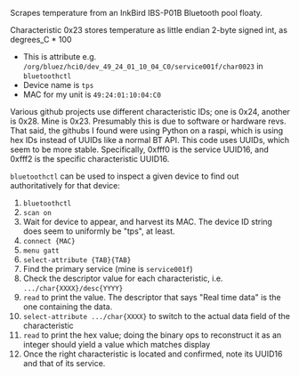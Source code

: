 Scrapes temperature from an InkBird IBS-P01B Bluetooth pool floaty.

Characteristic 0x23 stores temperature as little endian 2-byte signed int, as degrees_C * 100
* This is attribute e.g. `/org/bluez/hci0/dev_49_24_01_10_04_C0/service001f/char0023` in `bluetoothctl`
* Device name is `tps`
* MAC for my unit is `49:24:01:10:04:C0`

Various github projects use different characteristic IDs; one is 0x24, another
is 0x28. Mine is 0x23. Presumably this is due to software or hardware revs. That said, the githubs I
found were using Python on a raspi, which is using hex IDs instead of UUIDs like a normal BT API. This
code uses UUIDs, which seem to be more stable. Specifically, 0xfff0 is the service UUID16, and 0xfff2 is
the specific characteristic UUID16.

`bluetoothctl` can be used to inspect a given device to find out authoritatively for that device:

1. `bluetoothctl`
2. `scan on`
3. Wait for device to appear, and harvest its MAC. The device ID string does seem to uniformly be "tps", at least.
4. `connect {MAC}`
5. `menu gatt`
6. `select-attribute {TAB}{TAB}`
7. Find the primary service (mine is `service001f`) 
8. Check the descriptor value for each characteristic, i.e. `.../char{XXXX}/desc{YYYY}`
9. `read` to print the value. The descriptor that says "Real time data" is the one containing the data.
10. `select-attribute .../char{XXXX}` to switch to the actual data field of the characteristic
11. `read` to print the hex value; doing the binary ops to reconstruct it as an integer should yield a value which matches display
12. Once the right characteristic is located and confirmed, note its UUID16 and that of its service.
